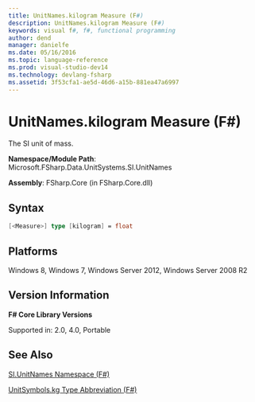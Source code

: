 ```yaml
---
title: UnitNames.kilogram Measure (F#)
description: UnitNames.kilogram Measure (F#)
keywords: visual f#, f#, functional programming
author: dend
manager: danielfe
ms.date: 05/16/2016
ms.topic: language-reference
ms.prod: visual-studio-dev14
ms.technology: devlang-fsharp
ms.assetid: 3f53cfa1-ae5d-46d6-a15b-881ea47a6997 
---
```


# UnitNames.kilogram Measure (F#)

The SI unit of mass.

**Namespace/Module Path**: Microsoft.FSharp.Data.UnitSystems.SI.UnitNames

**Assembly**: FSharp.Core (in FSharp.Core.dll)


## Syntax

```fsharp
[<Measure>] type [kilogram] = float
```

## Platforms
Windows 8, Windows 7, Windows Server 2012, Windows Server 2008 R2

## Version Information
**F# Core Library Versions**

Supported in: 2.0, 4.0, Portable

## See Also
[SI.UnitNames Namespace &#40;F&#35;&#41;](SI.UnitNames-Namespace-%5BFSharp%5D.md)

[UnitSymbols.kg Type Abbreviation (F#)](https://msdn.microsoft.com/library/954c017d-f4c6-4bb2-997d-0ef1d6c8405d)